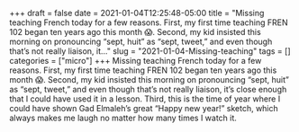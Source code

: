 +++draft = falsedate = 2021-01-04T12:25:48-05:00title = "Missing teaching French today for a few reasons. First, my first time teaching FREN 102 began ten years ago this month 😱. Second, my kid insisted this morning on pronouncing “sept, huit” as “sept, tweet,” and even though that’s not really liaison, it..."slug = "2021-01-04-Missing-teaching"tags = []categories = ["micro"]+++Missing teaching French today for a few reasons. First, my first time teaching FREN 102 began ten years ago this month 😱. Second, my kid insisted this morning on pronouncing “sept, huit” as “sept, tweet,” and even though that’s not really liaison, it’s close enough that I could have used it in a lesson. Third, this is the time of year where I could have shown Gad Elmaleh’s great “Happy new year!” sketch, which always makes me laugh no matter how many times I watch it.
